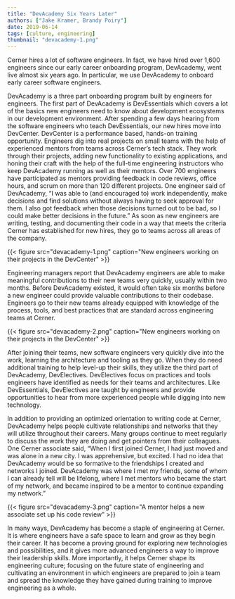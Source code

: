 ```yaml
---
title: "DevAcademy Six Years Later"
authors: ["Jake Kramer, Brandy Poiry"]
date: 2019-06-14
tags: [culture, engineering]
thumbnail: "devacademy-1.png"
---
```


Cerner hires a lot of software engineers.  In fact, we have hired over 1,600 engineers since our early career onboarding program, DevAcademy, went live almost six years ago.  In particular, we use DevAcademy to onboard early career software engineers.

DevAcademy is a three part onboarding program built by engineers for engineers.  The first part of DevAcademy is DevEssentials which covers a lot of the basics new engineers need to know about development ecosystems in our development environment.  After spending a few days hearing from the software engineers who teach DevEssentials, our new hires move into DevCenter.  DevCenter is a performance based, hands-on training opportunity.  Engineers dig into real projects on small teams with the help of experienced mentors from teams across Cerner’s tech stack.  They work through their projects, adding new functionality to existing applications, and honing their craft with the help of the full-time engineering instructors who keep DevAcademy running as well as their mentors.  Over 700 engineers have participated as mentors providing feedback in code reviews, office hours, and scrum on more than 120 different projects.  One engineer said of DevAcademy, “I was able to (and encouraged to) work independently, make decisions and find solutions without always having to seek approval for them. I also got feedback when those decisions turned out to be bad, so I could make better decisions in the future.”  As soon as new engineers are writing, testing, and documenting their code in a way that meets the criteria Cerner has established for new hires, they go to teams across all areas of the company.

{{< figure src="devacademy-1.png" caption="New engineers working on their projects in the DevCenter" >}}

Engineering managers report that DevAcademy engineers are able to make meaningful contributions to their new teams very quickly, usually within two months. Before DevAcademy existed, it would often take six months before a new engineer could provide valuable contributions to their codebase. Engineers go to their new teams already equipped with knowledge of the process, tools, and best practices that are standard across engineering teams at Cerner.

{{< figure src="devacademy-2.png" caption="New engineers working on their projects in the DevCenter" >}}


After joining their teams, new software engineers very quickly dive into the work, learning the architecture and tooling as they go.  When they do need additional training to help level-up their skills, they utilize the third part of DevAcademy, DevElectives.  DevElectives focus on practices and tools engineers have identified as needs for their teams and architectures.  Like DevEssentials, DevElectives are taught by engineers and provide opportunities to hear from more experienced people while digging into new technology.

In addition to providing an optimized orientation to writing code at Cerner, DevAcademy helps people cultivate relationships and networks that they will utilize throughout their careers.  Many groups continue to meet regularly to discuss the work they are doing and get pointers from their colleagues.  One Cerner associate said, “When I first joined Cerner, I had just moved and was alone in a new city. I was apprehensive, but excited. I had no idea that DevAcademy would be so formative to the friendships I created and networks I joined. DevAcademy was where I met my friends, some of whom I can already tell will be lifelong, where I met mentors who became the start of my network, and became inspired to be a mentor to continue expanding my network.”

{{< figure src="devacademy-3.png" caption="A mentor helps a new associate set up his code review" >}}

In many ways, DevAcademy has become a staple of engineering at Cerner.  It is where engineers have a safe space to learn and grow as they begin their career.  It has become a proving ground for exploring new technologies and possibilities, and it gives more advanced engineers a way to improve their leadership skills.  More importantly, it helps Cerner shape its engineering culture; focusing on the future state of engineering and cultivating an environment in which engineers are prepared to join a team and spread the knowledge they have gained during training to improve engineering as a whole.
